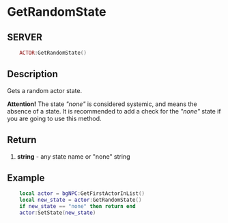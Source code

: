 # GetRandomState

## SERVER
```lua
	ACTOR:GetRandomState()
```

## Description
Gets a random actor state.

**Attention!** The state *"none"* is considered systemic, and means the absence of a state. It is recommended to add a check for the *"none"* state if you are going to use this method.

## Return
1. **string** - any state name or "none" string

## Example
```lua
	local actor = bgNPC:GetFirstActorInList()
	local new_state = actor:GetRandomState()
	if new_state == "none" then return end
	actor:SetState(new_state)
```